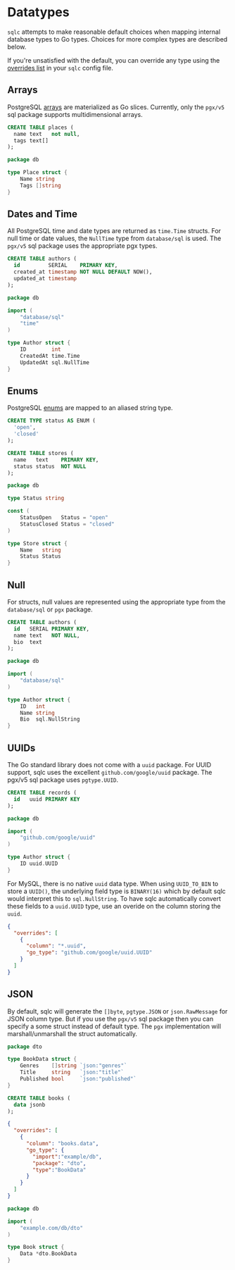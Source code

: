 # Datatypes

`sqlc` attempts to make reasonable default choices when mapping internal
database types to Go types. Choices for more complex types are described below.

If you're unsatisfied with the default, you can override any type using the
[overrides list](config.html#type-overriding) in your `sqlc` config file.

## Arrays

PostgreSQL [arrays](https://www.postgresql.org/docs/current/arrays.html) are
materialized as Go slices. Currently, only the `pgx/v5` sql package supports multidimensional arrays.

```sql
CREATE TABLE places (
  name text   not null,
  tags text[]
);
```

```go
package db

type Place struct {
	Name string
	Tags []string
}
```

## Dates and Time

All PostgreSQL time and date types are returned as `time.Time` structs. For
null time or date values, the `NullTime` type from `database/sql` is used.
The `pgx/v5` sql package uses the appropriate pgx types.

```sql
CREATE TABLE authors (
  id         SERIAL    PRIMARY KEY,
  created_at timestamp NOT NULL DEFAULT NOW(),
  updated_at timestamp
);
```

```go
package db

import (
	"database/sql"
	"time"
)

type Author struct {
	ID        int
	CreatedAt time.Time
	UpdatedAt sql.NullTime
}
```

## Enums

PostgreSQL [enums](https://www.postgresql.org/docs/current/arrays.html) are
mapped to an aliased string type.

```sql
CREATE TYPE status AS ENUM (
  'open',
  'closed'
);

CREATE TABLE stores (
  name   text    PRIMARY KEY,
  status status  NOT NULL
);
```

```go
package db

type Status string

const (
	StatusOpen   Status = "open"
	StatusClosed Status = "closed"
)

type Store struct {
	Name   string
	Status Status
}
```

## Null

For structs, null values are represented using the appropriate type from the
`database/sql` or `pgx` package.

```sql
CREATE TABLE authors (
  id   SERIAL PRIMARY KEY,
  name text   NOT NULL,
  bio  text
);
```

```go
package db

import (
	"database/sql"
)

type Author struct {
	ID   int
	Name string
	Bio  sql.NullString
}
```

## UUIDs

The Go standard library does not come with a `uuid` package. For UUID support,
sqlc uses the excellent `github.com/google/uuid` package. The pgx/v5 sql package uses `pgtype.UUID`.

```sql
CREATE TABLE records (
  id   uuid PRIMARY KEY
);
```

```go
package db

import (
	"github.com/google/uuid"
)

type Author struct {
	ID uuid.UUID
}
```

For MySQL, there is no native `uuid` data type. When using `UUID_TO_BIN` to store a `UUID()`, the underlying field type is `BINARY(16)` which by default sqlc would interpret this to `sql.NullString`. To have sqlc automatically convert these fields to a `uuid.UUID` type, use an overide on the column storing the `uuid`.
```json
{
  "overrides": [
    {
      "column": "*.uuid",
      "go_type": "github.com/google/uuid.UUID"
    }
  ]
}
```

## JSON

By default, sqlc will generate the `[]byte`, `pgtype.JSON` or `json.RawMessage` for JSON column type.
But if you use the `pgx/v5` sql package then you can specify a some struct instead of default type.
The `pgx` implementation will marshall/unmarshall the struct automatically.

```go
package dto

type BookData struct {
	Genres    []string `json:"genres"`
	Title     string   `json:"title"`
	Published bool     `json:"published"`
}
```

```sql
CREATE TABLE books (
  data jsonb
);
```

```json
{
  "overrides": [
    {
      "column": "books.data",
      "go_type": {
        "import":"example/db",
        "package": "dto",
        "type":"BookData"
      }
    }
  ]
}
```

```go
package db

import (
	"example.com/db/dto"
)

type Book struct {
    Data *dto.BookData
}
```
